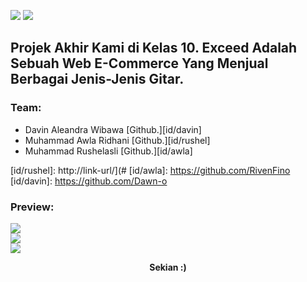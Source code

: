 ![](https://github.com/RivenFino/Exceed-XE/blob/main/image/logo/exceed-logo%201.svg) 
![](https://github.com/RivenFino/Exceed-XE/blob/main/image/logo/exceed-title%201.svg)
## Projek Akhir Kami di Kelas 10. Exceed Adalah Sebuah Web E-Commerce Yang Menjual Berbagai Jenis-Jenis Gitar.
### Team:
- Davin Aleandra Wibawa   [Github.][id/davin] 
- Muhammad Awla Ridhani   [Github.][id/rushel] 
- Muhammad Rushelasli     [Github.][id/awla] 

[id/rushel]: http://link-url/](#
[id/awla]: https://github.com/RivenFino
[id/davin]: https://github.com/Dawn-o

### Preview:
![](https://github.com/RivenFino/Exceed-XE/blob/main/image/md/preview1.png)
<br>
![](https://github.com/RivenFino/Exceed-XE/blob/main/image/md/preview2.png)
<br>
![](https://github.com/RivenFino/Exceed-XE/blob/main/image/md/preview3.png)

<p align="center" >
  <strong>Sekian :)</strong>
</p>
